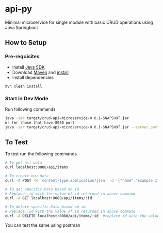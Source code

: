 # api-py
Minimal microservice for single module with basic CRUD operations using Java Springboot


## How to Setup

### Pre-requisites
- Install [Java SDK](https://www.oracle.com/java/technologies/downloads/#java21)
- Download [Maven](https://maven.apache.org/download.cgi) and [install](https://maven.apache.org/download.cgi)
- Install dependencies
```bash
mvn clean install
```

### Start in Dev Mode
Run following commands

```bash
java -jar target/crud-api-microservice-0.0.1-SNAPSHOT.jar
or for those that have 8080 port
java -jar target/crud-api-microservice-0.0.1-SNAPSHOT.jar --server.port=8083
```

## To Test
To test run the following commands

```bash
# To get all data
curl localhost:8080/api/items

# To create new data
curl -X POST -H 'content-type:application/json' -d '{"name":"Example Item","price":10.99}' localhost:8080/api/items 

# To get specific Data based on id
# Replace :id with the value of id returned in above command
curl -X GET localhost:8080/api/items/:id

# To delete specific Data based on id
# Replace :id with the value of id returned in above command
curl -X DELETE localhost:8080/api/items/:id  #replace id with the value of id returned in above command
```

You can test the same using postman